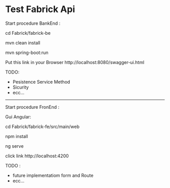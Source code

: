 # Test Fabrick Api

Start procedure BankEnd :

cd Fabrick/fabrick-be

mvn clean install

mvn spring-boot:run


Put this link in your Browser
http://localhost:8080/swagger-ui.html

TODO:

- Pesistence Service Method
- Sicurity
- ecc...
---------------------------------------

Start procedure FronEnd :

Gui Angular:

cd Fabrick/fabrick-fe/src/main/web

npm install

ng serve

click link http://localhost:4200 

TODO :

- future implementatiom  form and Route
- ecc...
